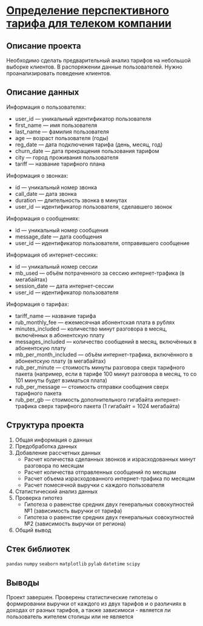# [Определение перспективного тарифа для телеком компании](https://github.com/borisenko-ru/practicum_ds_data/blob/main/04_Mobile_Phone_Tariffs_project/04_Mobile_Phone_Tariffs_project.ipynb)

## Описание проекта

Необходимо сделать предварительный анализ тарифов на небольшой выборке клиентов. В распоряжении данные пользователей. Нужно проанализировать поведение клиентов.

## Описание данных

Информация о пользователях:
  - user_id — уникальный идентификатор пользователя
  - first_name — имя пользователя
  - last_name — фамилия пользователя
  - age — возраст пользователя (годы)
  - reg_date — дата подключения тарифа (день, месяц, год)
  - churn_date — дата прекращения пользования тарифом
  - city — город проживания пользователя
  - tariff — название тарифного плана

Информация о звонках:
  - id — уникальный номер звонка
  - call_date — дата звонка
  - duration — длительность звонка в минутах
  - user_id — идентификатор пользователя, сделавшего звонок

Информация о сообщениях:
  - id — уникальный номер сообщения
  - message_date — дата сообщения
  - user_id — идентификатор пользователя, отправившего сообщение

Информация об интернет-сессиях:
  - id — уникальный номер сессии
  - mb_used — объём потраченного за сессию интернет-трафика (в мегабайтах)
  - session_date — дата интернет-сессии
  - user_id — идентификатор пользователя

Информация о тарифах:
  - tariff_name — название тарифа
  - rub_monthly_fee — ежемесячная абонентская плата в рублях
  - minutes_included — количество минут разговора в месяц, включённых в абонентскую плату
  - messages_included — количество сообщений в месяц, включённых в абонентскую плату
  - mb_per_month_included — объём интернет-трафика, включённого в абонентскую плату (в мегабайтах)
  - rub_per_minute — стоимость минуты разговора сверх тарифного пакета (например, если в тарифе 100 минут разговора в месяц, то со 101 минуты будет взиматься плата)
  - rub_per_message — стоимость отправки сообщения сверх тарифного пакета
  - rub_per_gb — стоимость дополнительного гигабайта интернет-трафика сверх тарифного пакета (1 гигабайт = 1024 мегабайта)

## Структура проекта

1. Общая информация о данных
2. Предобработка данных
3. Добавление рассчетных данных
    - Расчет количества сделанных звонков и израсходованных минут разговора по месяцам
    - Расчет количества отправленных сообщений по месяцам
    - Расчет объема израсходованного интернет-трафика по месяцам
    - Расчет помесячной выручки с каждого пользователя
4. Статистический анализ данных
5. Проверка гипотез
    - Гипотеза о равенстве средних двух генеральных совокупностей №1 (зависимость выручки от тарифа)
    - Гипотеза о равенстве средних двух генеральных совокупностей №2 (зависимость выручки от региона)
6. Общий вывод

## Стек библиотек
`pandas` `numpy` `seaborn` `matplotlib` `pylab` `datetime` `scipy`

## Выводы

Проект завершен. Проверены статистические гипотезы о формировании выручки от каждого из двух тарифов и о различиях в доходах от разных тарифов, а также зависимоси - является ли пользователь жителем столицы или не является
